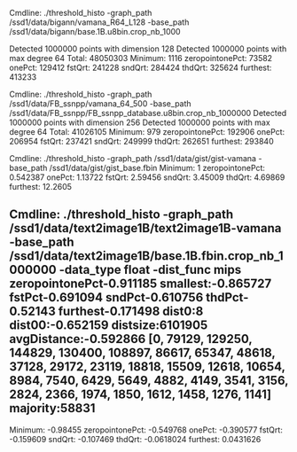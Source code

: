 Cmdline: ./threshold_histo -graph_path /ssd1/data/bigann/vamana_R64_L128 -base_path /ssd1/data/bigann/base.1B.u8bin.crop_nb_1000

Detected 1000000 points with dimension 128
Detected 1000000 points with max degree 64
Total: 48050303
Minimum: 1116
zeropointonePct: 73582
onePct: 129412
fstQrt: 241228
sndQrt: 284424
thdQrt: 325624
furthest: 413233

Cmdline: ./threshold_histo -graph_path /ssd1/data/FB_ssnpp/vamana_64_500  -base_path /ssd1/data/FB_ssnpp/FB_ssnpp_database.u8bin.crop_nb_1000000
Detected 1000000 points with dimension 256
Detected 1000000 points with max degree 64
Total: 41026105
Minimum: 979
zeropointonePct: 192906
onePct: 206954
fstQrt: 237421
sndQrt: 249999
thdQrt: 262651
furthest: 293840

Cmdline: ./threshold_histo -graph_path /ssd1/data/gist/gist-vamana -base_path /ssd1/data/gist/gist_base.fbin 
Minimum: 1
zeropointonePct: 0.542387
onePct: 1.13722
fstQrt: 2.59456
sndQrt: 3.45009
thdQrt: 4.69869
furthest: 12.2605


Cmdline: ./threshold_histo -graph_path /ssd1/data/text2image1B/text2image1B-vamana -base_path /ssd1/data/text2image1B/base.1B.fbin.crop_nb_1000000 -data_type float -dist_func mips
zeropointonePct-0.911185
smallest:-0.865727
fstPct-0.691094
sndPct-0.610756
thdPct-0.52143
furthest-0.171498
dist0:8
dist00:-0.652159
distsize:6101905
avgDistance:-0.592866
[0, 79129, 129250, 144829, 130400, 108897, 86617, 65347, 48618, 37128, 29172, 23119, 18818, 15509, 12618, 10654, 8984, 7540, 6429, 5649, 4882, 4149, 3541, 3156, 2824, 2366, 1974, 1850, 1612, 1458, 1276, 1141]
majority:58831
----------------------------------
Minimum: -0.98455
zeropointonePct: -0.549768
onePct: -0.390577
fstQrt: -0.159609
sndQrt: -0.107469
thdQrt: -0.0618024
furthest: 0.0431626

